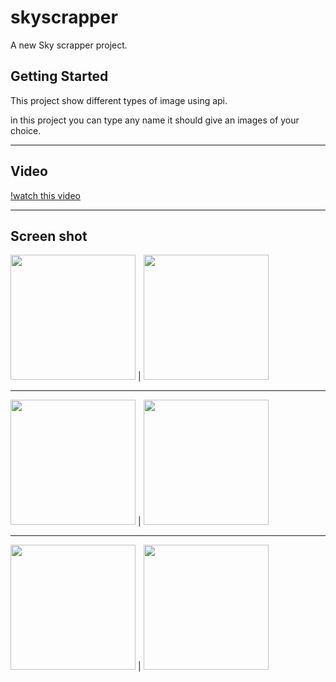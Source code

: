 # skyscrapper

A new Sky scrapper project.

## Getting Started

This project show different types of image using api.

in this project you can type any name it should give an images of your choice.

---
## Video

[!watch this video](https://user-images.githubusercontent.com/102577515/170634391-cf262d6d-9bc3-490a-8191-ecb2f130cac1.mp4)

---
## Screen shot

<img src='https://user-images.githubusercontent.com/102577515/170631693-a79a5cf2-4a10-413a-93b6-deb5d69f0348.png' width=200/> | <img src='https://user-images.githubusercontent.com/102577515/170631717-97330db7-b3f3-487f-a7fc-62c42ab8bb83.png' width=200/>

---

<img src='https://user-images.githubusercontent.com/102577515/172684758-f2102431-84cd-4c46-9eae-ff263445c808.png' width=200/> | <img src='https://user-images.githubusercontent.com/102577515/172684772-08ab70db-e51b-40e3-a549-ee7e778215e6.png' width=200/>

---

<img src='https://user-images.githubusercontent.com/102577515/172684828-dc7ae254-be27-4dee-9585-473017afe316.png' width=200/> | <img src='https://user-images.githubusercontent.com/102577515/172684847-65d6d202-30c2-4732-91ab-41e9948ab695.png' width=200/>
